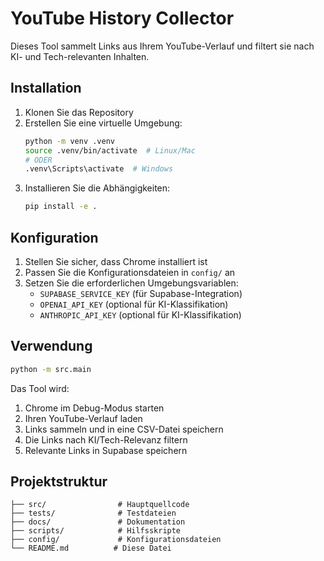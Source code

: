 # YouTube History Collector

Dieses Tool sammelt Links aus Ihrem YouTube-Verlauf und filtert sie nach KI- und Tech-relevanten Inhalten.

## Installation

1. Klonen Sie das Repository
2. Erstellen Sie eine virtuelle Umgebung:
   ```bash
   python -m venv .venv
   source .venv/bin/activate  # Linux/Mac
   # ODER
   .venv\Scripts\activate  # Windows
   ```
3. Installieren Sie die Abhängigkeiten:
   ```bash
   pip install -e .
   ```

## Konfiguration

1. Stellen Sie sicher, dass Chrome installiert ist
2. Passen Sie die Konfigurationsdateien in `config/` an
3. Setzen Sie die erforderlichen Umgebungsvariablen:
   - `SUPABASE_SERVICE_KEY` (für Supabase-Integration)
   - `OPENAI_API_KEY` (optional für KI-Klassifikation)
   - `ANTHROPIC_API_KEY` (optional für KI-Klassifikation)

## Verwendung

```bash
python -m src.main
```

Das Tool wird:
1. Chrome im Debug-Modus starten
2. Ihren YouTube-Verlauf laden
3. Links sammeln und in eine CSV-Datei speichern
4. Die Links nach KI/Tech-Relevanz filtern
5. Relevante Links in Supabase speichern

## Projektstruktur

```
├── src/                # Hauptquellcode
├── tests/              # Testdateien
├── docs/               # Dokumentation
├── scripts/            # Hilfsskripte
├── config/             # Konfigurationsdateien
└── README.md          # Diese Datei
```
